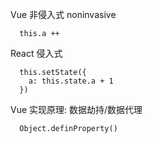 

Vue 非侵入式 noninvasive
```
  this.a ++
```

React 侵入式
```
  this.setState({
    a: this.state.a + 1
  })
```


Vue 实现原理: 数据劫持/数据代理
```
  Object.definProperty()
```